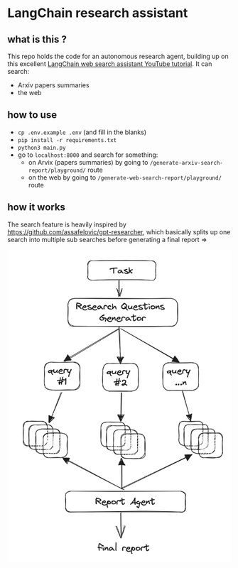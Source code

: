 # LangChain research assistant

## what is this ?

This repo holds the code for an autonomous research agent, building up on this excellent [LangChain web search assistant YouTube tutorial](https://www.youtube.com/watch?v=DjuXACWYkkU). It can search:

- Arxiv papers summaries
- the web

## how to use

- `cp .env.example .env` (and fill in the blanks)
- `pip install -r requirements.txt`
- `python3 main.py`
- go to `localhost:8000` and search for something:
    - on Arvix (papers summaries) by going to `/generate-arxiv-search-report/playground/` route
    - on the web by going to `/generate-web-search-report/playground/` route

## how it works

The search feature is heavily inspired by https://github.com/assafelovic/gpt-researcher, which basically splits up one search into multiple sub searches before generating a final report =>

![search logic](./search-logic.png)
